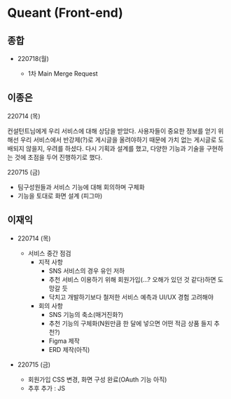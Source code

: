 # Queant (Front-end)

## 종합

- 220718(월)

    - 1차 Main Merge Request


## 이종은

220714 (목)

컨설턴트님에게 우리 서비스에 대해 상담을 받았다. 사용자들이 중요한 정보를 얻기 위해선 우리 서비스에서 반강제(?)로 게시글을 올려야하기 때문에 가치 없는 게시글로 도배되지 않을지, 우려를 하셨다. 다시 기획과 설계를 했고, 다양한 기능과 기술을 구현하는 것에 초점을 두어 진행하기로 했다.

220715 (금)

- 팀구성원들과 서비스 기능에 대해 회의하며 구체화
- 기능을 토대로 화면 설계 (피그마)

## 이재익

- 220714 (목)

    - 서비스 중간 점검
        - 지적 사항
            - SNS 서비스의 경우 유인 저하
            - 추천 서비스 이용하기 위해 회원가입(...? 오해가 있던 것 같다)하면 도망갈 듯
            - 닥치고 개발하기보다 철저한 서비스 예측과 UI/UX 경험 고려해야
        - 회의 사항
            - SNS 기능의 축소(매거진화?)
            - 추천 기능의 구체화(N원만큼 한 달에 넣으면 어떤 적금 상품 들지 추천?)
            - Figma 제작
            - ERD 제작(아직)

- 220715 (금)

    - 회원가입 CSS 변경, 화면 구성 완료(OAuth 기능 아직)
    - 추후 추가 : JS
